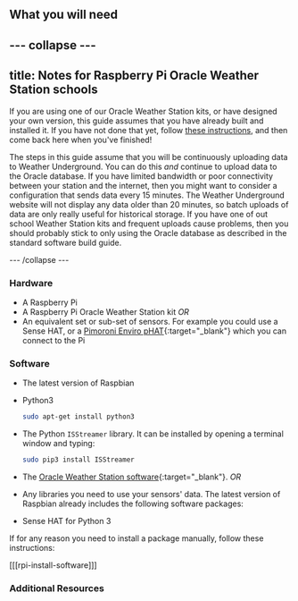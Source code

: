## What you will need

--- collapse ---
---
title: Notes for Raspberry Pi Oracle Weather Station schools
---

If you are using one of our Oracle Weather Station kits, or have designed your own version, this guide assumes that you have already built and installed it. If you have not done that yet, follow [these instructions](https://www.raspberrypi.org/learning/weather-station-guide/), and then come back here when you've finished!

The steps in this guide assume that you will be continuously uploading data to Weather Underground. You can do this *and* continue to upload data to the Oracle database. If you have limited bandwidth or poor connectivity between your station and the internet, then you might want to consider a configuration that sends data every 15 minutes. The Weather Underground website will not display any data older than 20 minutes, so batch uploads of data are only really useful for historical storage. If you have one of out school Weather Station kits and frequent uploads cause problems, then you should probably stick to only using the Oracle database as described in the standard software build guide.

--- /collapse ---

### Hardware


- A Raspberry Pi
- A Raspberry Pi Oracle Weather Station kit
_OR_
- An equivalent set or sub-set of sensors. For example you could use
 a Sense HAT, or a [Pimoroni Enviro pHAT](https://shop.pimoroni.com/products/enviro-phat){:target="_blank"} which you can connect to the Pi

 ### Software

 - The latest version of Raspbian
 - Python3

     ```bash
     sudo apt-get install python3

     ```
 - The Python `ISStreamer` library. It can be installed by opening a terminal window and typing:

     ```bash
     sudo pip3 install ISStreamer

     ```

 - The [Oracle Weather Station software](https://www.raspberrypi.org/learning/weather-station-guide/software.md){:target="_blank"}.
 _OR_
 - Any libraries you need to use your sensors' data. The latest version of Raspbian already includes the following software packages:

 - Sense HAT for Python 3

 If for any reason you need to install a package manually, follow these instructions:

 [[[rpi-install-software]]]

 ### Additional Resources
